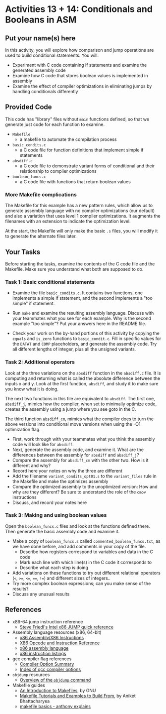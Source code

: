 # Activities 13 + 14: Conditionals and Booleans in ASM
## Put your name(s) here

In this activity, you will explore how comparison and jump operations are used
to build conditional statements. You will:
- Experiment with C code containing if statements and examine the generated assembly code
- Examine how C code that stores boolean values is implemented in assembly
- Examine the effect of compiler optimizations in eliminating jumps by handling conditionals differently

## Provided Code

This code has "library" files without `main` functions defined, so that we generate just code for each function to examine.
- `Makefile`
    - a makefile to automate the compilation process
- `basic_condits.c`
    - a C code file for function definitions that implement simple if statements
- `absdiff.c`
    - a C code file to demonstrate variant forms of conditional and their relationship to compiler optimizations
- `boolean_funcs.c`
    - a C code file with functions that return boolean values

### More Makefile complications

The Makefile for this example has a new pattern rules, which allow us
to generate assembly language with no compiler optimizations (our default) and also a 
variation that uses level 1 compiler optimizations. It augments the filenames with an extension to indicate the optimization level.

At the start, the Makefile will only make the basic `.s` files, you will modify it to generate the alternate files later.


## Your Tasks

Before starting the tasks, examine the contents of the C code file and the Makefile. Make sure you understand what both are supposed to do.

### Task 1: Basic conditional statements

- Examine the file `basic_condits.c`. It contains two functions, one implements a simple if statement, and the second implements a "too simple" if statement.

- Run `make` and examine the resulting assembly language. Discuss with your teammates what you see for each example. Why is the second example "too simple"? Put your answers here in the README file.

- Check your work on the by-hand portions of this activity by copying the `equals` and `is_zero` functions to `basic_condit.c`. Fill in specific values for the `DATAT` and `COMP` placeholders, and generate the assembly code. Try all different lengths of integer, plus all the unsigned variants. 

### Task 2: Additional operators

Look at the three variations on the `absdiff` function in the `absdiff.c` file. It is computing and returning what is called the absolute difference between the inputs x and y. Look at the first function, `absdiff`, and study it to make sure you know what it is doing.

The next two functions in this file are equivalent to `absdiff`. The first one, `absdiff_j`, mimics how the compiler, when set to minimally optimize code, creates the assembly using a jump where you see goto in the C.

The third function `absdiff_cm`, mimics what the compiler does to turn the above versions into conditional move versions when using the -O1 optimization flag.

- First, work through with your teammates what you think the assembly code will look like for `absdiff`.
- Next, generate the assembly code, and examine it. What are the differences between the assembly for `absdiff` and `absdiff_j`?
- Compare the assembly for `absdiff_cm` with the other two. How is it different and why?
- Record here your notes on why the three are different
- Add the filename `variant_condits_opt01.s` to the `variant_files` rule in the Makefile and make the optimizes assembly
- Compare the optimized assembly to the unoptimized version: How and why are they different? Be sure to understand the role of the `cmov` instructions
- Discuss, and record your notes here


### Task 3: Making and using boolean values

Open the `boolean_funcs.c` files and look at the functions defined there. Then generate the basic assembly code and examine it.

- Make a copy of `boolean_funcs.s` called `commented_boolean_funcs.txt`, as we have done before, and add comments in your copy of the file. 
    - Describe how registers correspond to variables and data in the C code
    - Mark each line with which line(s) in the C code it corresponds to
    - Describe what each step is doing
- Add variations on these functions to try out different relational operators (`<`, `>=`, `<=`, `==`, `!=`) and different sizes of integers..
- Try more complex boolean expressions; can you make sense of the results?
- Discuss any unusual results

## References

- x86-64 jump instruction reference
    - [Steve Friedl's Intel x86 JUMP quick reference](http://unixwiz.net/techtips/x86-jumps.html)
- Assembly language resources (x86, 64-bit)
    - [x86 Assembly/X86 Instructions](http://en.wikibooks.org/wiki/X86_Assembly/X86_Instructions)
    - [X86 Opcode and Instruction Reference](http://ref.x86asm.net/coder64.html)
    - [x86 assembly language](http://en.wikipedia.org/wiki/X86_assembly_language)
    - [x86 instruction listings](http://en.wikipedia.org/wiki/X86_instruction_listings)
- gcc compiler flag references
    - [Compiler Option Summary](https://gcc.gnu.org/onlinedocs/gcc/Option-Summary.html)
    - [Index of gcc compiler options](https://gcc.gnu.org/onlinedocs/gcc/Option-Index.html)
- `objdump` resources
    - [Overview of the `objdump` command](https://www.thegeekstuff.com/2012/09/objdump-examples/)
- Makefile guides
  - [An Introduction to Makefiles](https://www.gnu.org/software/make/manual/html_node/Introduction.html), by GNU
  - [Makefile Tutorials and Examples to Build From](https://earthly.dev/blog/make-tutorial/), by Aniket Bhattacharyea
  - [makefile basics - anthony explains](https://www.youtube.com/watch?v=20GC9mYoFGs)

